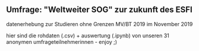 ## Umfrage: "Weltweiter SOG" zur zukunft des ESFI
datenerhebung zur Studieren ohne Grenzen MV/BT 2019 im November 2019

hier sind die rohdaten (.csv) + auswertung (.ipynb) von unseren 31 anonymen umfrageteilnehmerinnen - enjoy ;)
